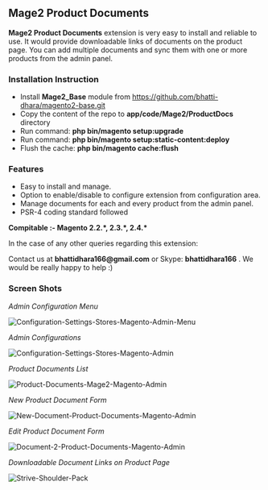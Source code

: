 <h2><b>Mage2 Product Documents</b></h2>


<p><b>Mage2 Product Documents</b> extension is very easy to install and reliable to use. It would provide downloadable links of documents on the product page. You can add multiple documents and sync them with one or more products from the admin panel.</p>

<h3><b>Installation Instruction</b></h3>
<ul>
<li>Install <b>Mage2_Base</b> module from <a href="https://github.com/bhatti-dhara/magento2-base.git">https://github.com/bhatti-dhara/magento2-base.git</a></li>
<li>Copy the content of the repo to <b>app/code/Mage2/ProductDocs</b> directory</li>
<li>Run command: <b>php bin/magento setup:upgrade</b></li>
<li>Run command: <b>php bin/magento setup:static-content:deploy</b></li>
<li>Flush the cache: <b>php bin/magento cache:flush</b></li>
</ul>

<h3><b>Features</b></h3>
<ul>
<li>Easy to install and manage.</li>
<li>Option to enable/disable to configure extension from configuration area.</li>
<li>Manage documents for each and every product from the admin panel.</li>
<li>PSR-4 coding standard followed</li>
</ul>

<p><b>Compitable :- </b> <b>Magento 2.2.*, 2.3.*, 2.4.* </b></p>

<p>In the case of any other queries regarding this extension:</p>
<p>Contact us at <b>bhattidhara166@gmail.com</b> or Skype: <b>bhattidhara166</b> . We would be really happy to help :)</p>

<h3><b>Screen Shots</b></h3>
<p><i>Admin Configuration Menu</i></p>
<img src="https://user-images.githubusercontent.com/17154042/113543955-09e5f380-9605-11eb-9484-6debe40895a3.png" alt="Configuration-Settings-Stores-Magento-Admin-Menu"/>
<p><i>Admin Configurations</i></p>
<img src="https://user-images.githubusercontent.com/17154042/113544261-8ed10d00-9605-11eb-9cef-8f1647bbc645.png" alt="Configuration-Settings-Stores-Magento-Admin"/>
<p><i>Product Documents List</i></p>
<img src="https://user-images.githubusercontent.com/17154042/113544291-9e505600-9605-11eb-9973-7f629708d546.png" alt="Product-Documents-Mage2-Magento-Admin"/>
<p><i>New Product Document Form</i></p>
<img src="https://user-images.githubusercontent.com/17154042/113544302-a3ada080-9605-11eb-9db6-0cb1338708ea.png" alt="New-Document-Product-Documents-Magento-Admin"/>
<p><i>Edit Product Document Form</i></p>
<img src="https://user-images.githubusercontent.com/17154042/113544309-a7d9be00-9605-11eb-89a8-c7beb3998016.png" alt="Document-2-Product-Documents-Magento-Admin"/>
<p><i>Downloadable Document Links on Product Page</i></p>
<img src="https://user-images.githubusercontent.com/17154042/113544396-cb9d0400-9605-11eb-8821-2f8ed9165561.png" alt="Strive-Shoulder-Pack"/>
